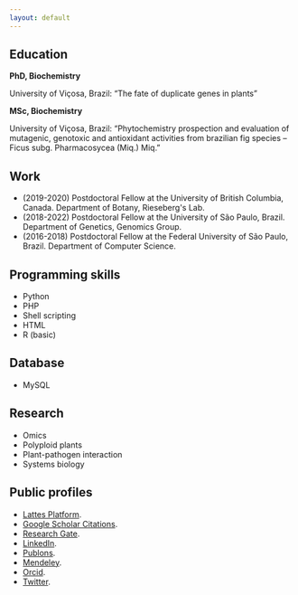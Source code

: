 ```yaml
---
layout: default
---
```


## Education

**PhD, Biochemistry**

University of Viçosa, Brazil: “The fate of duplicate genes in plants”

**MSc, Biochemistry**

University of Viçosa, Brazil: “Phytochemistry prospection and evaluation of mutagenic, genotoxic and antioxidant activities from brazilian fig species – Ficus subg. Pharmacosycea (Miq.) Miq.”

## Work

*   (2019-2020) Postdoctoral Fellow at the University of British Columbia, Canada. Department of Botany, Rieseberg's Lab.
*   (2018-2022) Postdoctoral Fellow at the University of São Paulo, Brazil. Department of Genetics, Genomics Group.
*   (2016-2018) Postdoctoral Fellow at the Federal University of São Paulo, Brazil. Department of Computer Science.

## Programming skills

*   Python
*   PHP
*   Shell scripting
*   HTML
*   R (basic)

## Database

*   MySQL

## Research

*   Omics
*   Polyploid plants
*   Plant-pathogen interaction
*   Systems biology

## Public profiles

*   [Lattes Platform](http://lattes.cnpq.br/4574871657601012).
*   [Google Scholar Citations](https://scholar.google.com/citations?user=c2F5-SIAAAAJ).
*   [Research Gate](https://www.researchgate.net/profile/Hugo_Rody).
*   [LinkedIn](https://www.linkedin.com/in/hugo-rody/).
*   [Publons](https://publons.com/researcher/2999285/hugo-rody/).
*   [Mendeley](https://www.mendeley.com/profiles/hugo-rody1/).
*   [Orcid](https://orcid.org/0000-0003-3762-2092).
*   [Twitter](https://twitter.com/hugorody).
